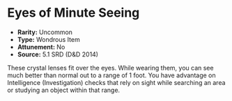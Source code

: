 # Eyes of Minute Seeing

- **Rarity:** Uncommon
- **Type:** Wondrous Item
- **Attunement:** No
- **Source:** 5.1 SRD (D&D 2014)

These crystal lenses fit over the eyes. While wearing them, you can see much better than normal out to a range of 1 foot. You have advantage on Intelligence (Investigation) checks that rely on sight while searching an area or studying an object within that range.
